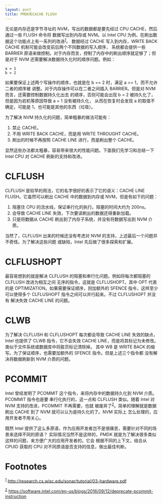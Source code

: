 ```yaml
---
layout: post
title: PMDK和CACHE FLUSH
---
```


无论是内存还是字节寻址的 NVM，写出的数据都是要先经过 CPU CACHE，然后通过一些 FLUSH 命令将
数据写出到内存或 NVM。以 Intel CPU 为例，在刷出数据这个功能点上有一系列的改进<sup><a id="fnr.1" class="footref" href="#fn.1">1</a></sup>。
数据经过 CACHE 写入到内存，WRITE BACK CACHE 机制可能会改变前后两个不同数据的写入顺序，
系统都会提供一些 BARRIER 原语来做控制。对于内存而言，控制了内存中的刷出顺序就足够了；但
是对于 NVM 还需要解决数据持久化时的顺序问题。例如：

    a = 1
    b = 2

如果要保证上述两个写操作的顺序，也就是在 b == 2 时，满足 a == 1，而不允许二者的顺序被
调整。对于内存操作可以在二者之间插入 BARRIER。但是对 NVM 而言，还需要控制数据持久化出去
的顺序，否则可能会出现 b = 2 被持久化了，但是因为宕机等原因导致 a = 1 没有被持久化，
从而在恢复时会发现 a 的取值不确定，可能是 1，也可能是其他的东西（垃圾）。

为了解决 NVM 持久化的问题，简单粗暴的做法可能有：

1.  禁止 CACHE。
2.  不用 WRITE BACK CACHE，而是用 WRITE THROUGHT CACHE。
3.  刷出的时候不再按照 CACHE LINE 进行，而是刷出整个 CACHE。

显然这些办法都太粗暴，容易带来很大的性能问题。下面我们先学习和总结一下 Intel CPU 对 CACHE 
刷新的支持和改进。


# CLFLUSH

CLFLUSH 是较早的用法，它的名字很好的表示了它的语义：CACHE LINE FLUSH。它虽然可以刷出 CACHE
中的数据到内存或 NVM，但是有如下的问题：

1.  阻塞住 CPU 的流水线，保证串行化的执行。阻塞的时间大约为 200ns。
2.  会导致 CACHE LINE 失效，下次要读刷出的数据还得重新加载。
3.  只是将数据从 CACHE 刷出到了内存子系统，并没有将数据写出到 NVM 介质。

当然了，CLFLUSH 出来的时候还没有考虑对 NVM 的支持，上述最后一个问题并不奇怪。为了解决这些问题
或缺陷，Intel 先后做了很多探索和扩展。


# CLFLUSHOPT

最容易想到的就是解决 CLFLUSH 的阻塞和串行化问题。例如将每次都阻塞的 CLFLUSH 改进为相互之间
无序的指令，这就是 CLFLUSHOPT。其中 OPT 代表的是 OPTIMIZATION。如果需要保证顺序，则加额外的
 SFENCE 指令，这样至少可以使得多个 CLFLUSHOPT 指令之间可以并行起来。不过 CLFLUSHOPT 并没有
解决失效 CACHE LINE 的问题。


# CLWB

为了解决 CLFLUSH 和 CLFLUSHOPT 每次都会导致 CACHE LINE 失效的缺点，Intel 也提供了 CLWB
指令，它不会失效 CACHE LINE，而是将其标记为未修改。类似于文件系统或数据库中将脏页标记清除掉。
其中 WB 是 WRITE BACK 的缩写。为了保证顺序，也需要加额外的 SFENCE 指令。但是上述三个指令都
没有解决将数据刷新到 NVM 介质的问题。


# PCOMMIT

Intel 曾经发明了 PCOMMIT 这个指令，来将内存中的数据持久化到 NVM 介质。PCOMMIT 指令也是要
串行化执行的，这一点和 CLFLUSH 类似。随着 Intel 对 NVM 支持的改进，PCOMMIT 不再需要，也就
被废弃了<sup><a id="fnr.2" class="footref" href="#fn.2">2</a></sup>。简单的理解就是数据刷出 CACHE 到了 NVM 就可以认为是持久化的了。NVM 实际上
怎么处理的，应用开发者不用关心。

既然 Intel 提供了这么多原语，作为应用开发者岂不是很痛苦，需要针对不同的场景来选择不同的原语？
实际情况当然不是这样的，PMDK 就是为了解决很多类似这样的问题，来方便广大的应用开发者的。它会
根据不同的上下文，结合从 CPUID 获取的 CPU 对不同原语是否支持的信息，做出最佳判断。


# Footnotes

<sup><a id="fn.1" href="#fnr.1">1</a></sup> <http://research.cs.wisc.edu/sonar/tutorial/03-hardware.pdf>

<sup><a id="fn.2" href="#fnr.2">2</a></sup> <https://software.intel.com/en-us/blogs/2016/09/12/deprecate-pcommit-instruction>
